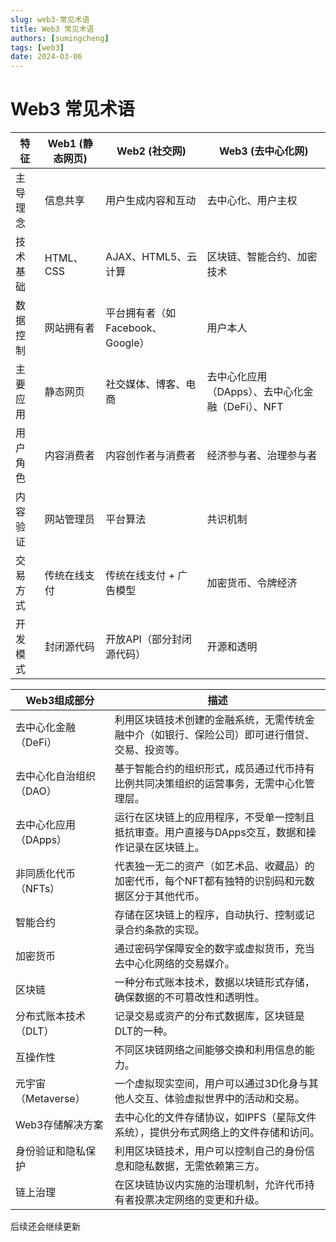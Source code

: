 ```yaml
---
slug: web3-常见术语
title: Web3 常见术语
authors: [sumingcheng]
tags: [web3]
date: 2024-03-06
---
```


# Web3 常见术语



 



| 特征 | Web1 (静态网页) | Web2 (社交网) | Web3 (去中心化网) |
| --- | --- | --- | --- |
| 主导理念 | 信息共享 | 用户生成内容和互动 | 去中心化、用户主权 |
| 技术基础 | HTML、CSS | AJAX、HTML5、云计算 | 区块链、智能合约、加密技术 |
| 数据控制 | 网站拥有者 | 平台拥有者（如Facebook、Google） | 用户本人 |
| 主要应用 | 静态网页 | 社交媒体、博客、电商 | 去中心化应用（DApps）、去中心化金融（DeFi）、NFT |
| 用户角色 | 内容消费者 | 内容创作者与消费者 | 经济参与者、治理参与者 |
| 内容验证 | 网站管理员 | 平台算法 | 共识机制 |
| 交易方式 | 传统在线支付 | 传统在线支付 + 广告模型 | 加密货币、令牌经济 |
| 开发模式 | 封闭源代码 | 开放API（部分封闭源代码） | 开源和透明 |

  


| Web3组成部分 | 描述 |
| --- | --- |
| 去中心化金融（DeFi） | 利用区块链技术创建的金融系统，无需传统金融中介（如银行、保险公司）即可进行借贷、交易、投资等。 |
| 去中心化自治组织（DAO） | 基于智能合约的组织形式，成员通过代币持有比例共同决策组织的运营事务，无需中心化管理层。 |
| 去中心化应用（DApps） | 运行在区块链上的应用程序，不受单一控制且抵抗审查。用户直接与DApps交互，数据和操作记录在区块链上。 |
| 非同质化代币（NFTs） | 代表独一无二的资产（如艺术品、收藏品）的加密代币，每个NFT都有独特的识别码和元数据区分于其他代币。 |
| 智能合约 | 存储在区块链上的程序，自动执行、控制或记录合约条款的实现。 |
| 加密货币 | 通过密码学保障安全的数字或虚拟货币，充当去中心化网络的交易媒介。 |
| 区块链 | 一种分布式账本技术，数据以块链形式存储，确保数据的不可篡改性和透明性。 |
| 分布式账本技术（DLT） | 记录交易或资产的分布式数据库，区块链是DLT的一种。 |
| 互操作性 | 不同区块链网络之间能够交换和利用信息的能力。 |
| 元宇宙（Metaverse） | 一个虚拟现实空间，用户可以通过3D化身与其他人交互、体验虚拟世界中的活动和交易。 |
| Web3存储解决方案 | 去中心化的文件存储协议，如IPFS（星际文件系统），提供分布式网络上的文件存储和访问。 |
| 身份验证和隐私保护 | 利用区块链技术，用户可以控制自己的身份信息和隐私数据，无需依赖第三方。 |
| 链上治理 | 在区块链协议内实施的治理机制，允许代币持有者投票决定网络的变更和升级。 |

后续还会继续更新